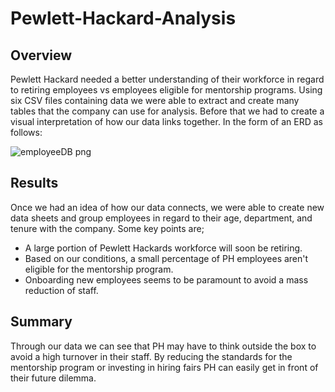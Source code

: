 # Pewlett-Hackard-Analysis

## Overview

Pewlett Hackard needed a better understanding of their workforce in regard to retiring employees vs employees eligible for mentorship programs. Using six CSV files containing data we were able to extract and create many tables that the company can use for analysis. Before that we had to create a visual interpretation of how our data links together. In the form of an ERD as follows:

![employeeDB png](https://user-images.githubusercontent.com/80132877/197421085-df1ddb56-9590-40e4-b0f4-3a5f6b148a7a.png)

## Results

Once we had an idea of how our data connects, we were able to create new data sheets and group employees in regard to their age, department, and tenure with the company. Some key points are;

  * A large portion of Pewlett Hackards workforce will soon be retiring.
  * Based on our conditions, a small percentage of PH employees aren't eligible for the mentorship program.
  * Onboarding new employees seems to be paramount to avoid a mass reduction of staff.
  
## Summary

Through our data we can see that PH may have to think outside the box to avoid a high turnover in their staff. By reducing the standards for the mentorship program or investing in hiring fairs PH can easily get in front of their future dilemma. 
